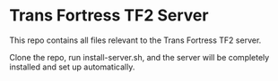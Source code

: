 # Trans Fortress TF2 Server

This repo contains all files relevant to the Trans Fortress TF2 server.

Clone the repo, run install-server.sh, and the server will be completely installed and set up automatically.
